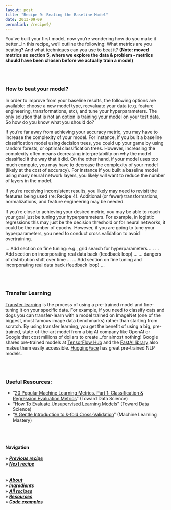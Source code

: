 ```yaml
---
layout: post
title: "Recipe 9: Beating the Baseline Model"
date: 2013-09-09
permalink: /recipe9/
---
```

You’ve built your first model, now you’re wondering how do you make it better...In this recipe, we’ll outline the following: What metrics are you beating? And what techniques can you use to beat it? **(Note: moved metrics so section 5, where we explore the data & problem - metrics should have been chosen before we actually train a model)**

<br><br>
### How to beat your model?
In order to improve from your baseline results, the following options are available: choose a new model type,  reevaluate your data (e.g. feature engineering, transformations, etc), and tune your hyperparameters. The only solution that is not an option is training your model on your test data.  So how do you know what you should do?

If you’re far away from achieving your accuracy metric, you may have to increase the complexity of your model. For instance, if you built a baseline classification model using decision trees, you could up your game by using random forests, or optimal classification trees. However, increasing  the complexity often means decreasing interpretability on why the model classified it the way that it did. On the other hand, if your model uses too much compute,  you may have to decrease the complexity of your model (likely at the cost of accuracy).  For instance if you built a baseline model using many neural network layers, you likely will want to reduce the number of layers in the model.

If you’re receiving inconsistent results, you likely may need to revisit the features being used (re: Recipe 4). Additional (or fewer) transformations, normalizations, and feature engineering may be needed.

If you’re close to achieving your desired metric, you may be able to reach your goal just be tuning your hyperparameters. For example, in logistic regressions this may just be the decision threshold or for neural networks, it could be the number of epochs.  However,  if you are going to tune your hyperparameters, you need to conduct cross validation to avoid overtraining.

... Add section on fine tuning: e.g., grid search for hyperparameters ....
... Add section on incorporating real data back (feedback loop) ... 
... dangers of distribution shift over time ...
... Add section on fine tuning and incorporating real data back (feedback loop) ...

<br><br>
### Transfer Learning
[Transfer learning](https://towardsdatascience.com/a-comprehensive-hands-on-guide-to-transfer-learning-with-real-world-applications-in-deep-learning-212bf3b2f27a) is the process of using a pre-trained model and fine-tuning it on your specific data. For example, if you need to classify cats and dogs you can transfer-learn with a model trained on ImageNet (one of the biggest, most famous image data benchmarks) rather than starting from scratch. By using transfer learning, you get the benefit of using a big, pre-trained, state-of-the-art model from a big AI company like OpenAI or Google that cost millions of dollars to create...for almost nothing! Google shares pre-trained models at [TensorFlow Hub](https://www.tensorflow.org/hub) and the [FastAI library](https://towardsdatascience.com/transfer-learning-using-the-fastai-library-d686b238213e) also makes them easily accessible. [HuggingFace](https://hi.huggingface.co/accelerated-inference-api/?gclid=CjwKCAjwu5CDBhB9EiwA0w6sLXiq1l4f4C72r6QjQ6UnEmZfb4vpMDs2r4zdVNii2oKc3FvinKavSBoCGR8QAvD_BwE) has great pre-trained NLP models.

<br><br>
### Useful Resources:
- “[20 Popular Machine Learning Metrics. Part 1: Classification & Regression Evaluation Metrics](https://towardsdatascience.com/20-popular-machine-learning-metrics-part-1-classification-regression-evaluation-metrics-1ca3e282a2ce)” (Toward Data Science)
- “[How To Evaluate Unsupervised Learning Models](https://towardsdatascience.com/how-to-evaluate-unsupervised-learning-models-3aa85bd98aa2)” (Toward Data Science)
- “[A Gentle Introduction to k-fold Cross-Validation](https://machinelearningmastery.com/k-fold-cross-validation/)” (Machine Learning Mastery)

<br><br>

#### Navigation
» **[_Previous recipe_](/recipe8)**<br>
» **[_Next recipe_](/recipe10)**<br><br><br>
» **[_About_](/about)**<br>
» **[_Ingredients_](/ingredients)**<br>
» **[_All recipes_](/recipes)**<br>
» **[_Resources_](/resources)**<br>
» **[_Code examples_](/examples)**<br>
